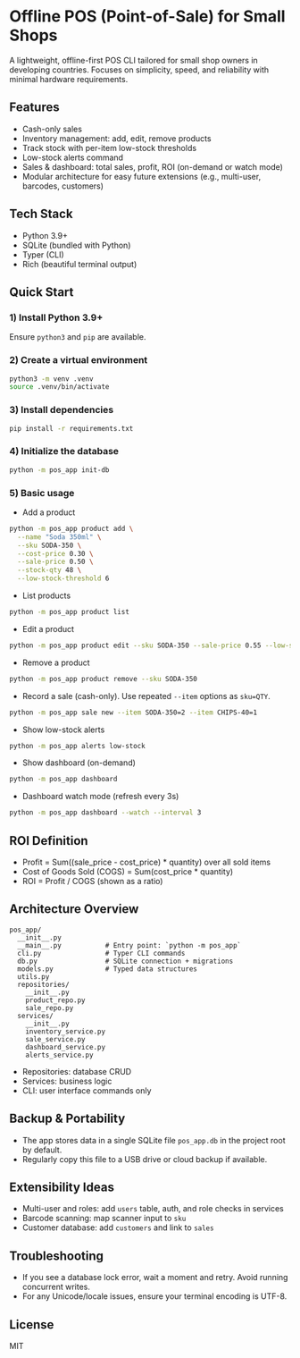 # Offline POS (Point-of-Sale) for Small Shops

A lightweight, offline-first POS CLI tailored for small shop owners in developing countries. Focuses on simplicity, speed, and reliability with minimal hardware requirements.

## Features
- Cash-only sales
- Inventory management: add, edit, remove products
- Track stock with per-item low-stock thresholds
- Low-stock alerts command
- Sales & dashboard: total sales, profit, ROI (on-demand or watch mode)
- Modular architecture for easy future extensions (e.g., multi-user, barcodes, customers)

## Tech Stack
- Python 3.9+
- SQLite (bundled with Python)
- Typer (CLI)
- Rich (beautiful terminal output)

## Quick Start

### 1) Install Python 3.9+
Ensure `python3` and `pip` are available.

### 2) Create a virtual environment
```bash
python3 -m venv .venv
source .venv/bin/activate
```

### 3) Install dependencies
```bash
pip install -r requirements.txt
```

### 4) Initialize the database
```bash
python -m pos_app init-db
```

### 5) Basic usage

- Add a product
```bash
python -m pos_app product add \
  --name "Soda 350ml" \
  --sku SODA-350 \
  --cost-price 0.30 \
  --sale-price 0.50 \
  --stock-qty 48 \
  --low-stock-threshold 6
```

- List products
```bash
python -m pos_app product list
```

- Edit a product
```bash
python -m pos_app product edit --sku SODA-350 --sale-price 0.55 --low-stock-threshold 8
```

- Remove a product
```bash
python -m pos_app product remove --sku SODA-350
```

- Record a sale (cash-only). Use repeated `--item` options as `sku=QTY`.
```bash
python -m pos_app sale new --item SODA-350=2 --item CHIPS-40=1
```

- Show low-stock alerts
```bash
python -m pos_app alerts low-stock
```

- Show dashboard (on-demand)
```bash
python -m pos_app dashboard
```

- Dashboard watch mode (refresh every 3s)
```bash
python -m pos_app dashboard --watch --interval 3
```

## ROI Definition
- Profit = Sum((sale_price - cost_price) * quantity) over all sold items
- Cost of Goods Sold (COGS) = Sum(cost_price * quantity)
- ROI = Profit / COGS (shown as a ratio)

## Architecture Overview
```
pos_app/
  __init__.py
  __main__.py           # Entry point: `python -m pos_app`
  cli.py                # Typer CLI commands
  db.py                 # SQLite connection + migrations
  models.py             # Typed data structures
  utils.py
  repositories/
    __init__.py
    product_repo.py
    sale_repo.py
  services/
    __init__.py
    inventory_service.py
    sale_service.py
    dashboard_service.py
    alerts_service.py
```

- Repositories: database CRUD
- Services: business logic
- CLI: user interface commands only

## Backup & Portability
- The app stores data in a single SQLite file `pos_app.db` in the project root by default.
- Regularly copy this file to a USB drive or cloud backup if available.

## Extensibility Ideas
- Multi-user and roles: add `users` table, auth, and role checks in services
- Barcode scanning: map scanner input to `sku`
- Customer database: add `customers` and link to `sales`

## Troubleshooting
- If you see a database lock error, wait a moment and retry. Avoid running concurrent writes.
- For any Unicode/locale issues, ensure your terminal encoding is UTF-8.

## License
MIT
